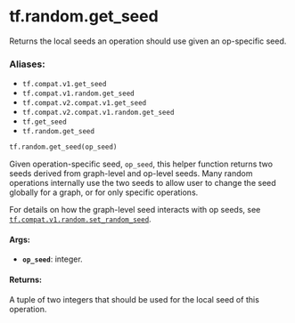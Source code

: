 <div itemscope itemtype="http://developers.google.com/ReferenceObject">
<meta itemprop="name" content="tf.random.get_seed" />
<meta itemprop="path" content="Stable" />
</div>

# tf.random.get_seed

Returns the local seeds an operation should use given an op-specific seed.

### Aliases:

* `tf.compat.v1.get_seed`
* `tf.compat.v1.random.get_seed`
* `tf.compat.v2.compat.v1.get_seed`
* `tf.compat.v2.compat.v1.random.get_seed`
* `tf.get_seed`
* `tf.random.get_seed`

``` python
tf.random.get_seed(op_seed)
```

<!-- Placeholder for "Used in" -->

Given operation-specific seed, `op_seed`, this helper function returns two
seeds derived from graph-level and op-level seeds. Many random operations
internally use the two seeds to allow user to change the seed globally for a
graph, or for only specific operations.

For details on how the graph-level seed interacts with op seeds, see
<a href="../../tf/random/set_random_seed.md"><code>tf.compat.v1.random.set_random_seed</code></a>.

#### Args:


* <b>`op_seed`</b>: integer.


#### Returns:

A tuple of two integers that should be used for the local seed of this
operation.
